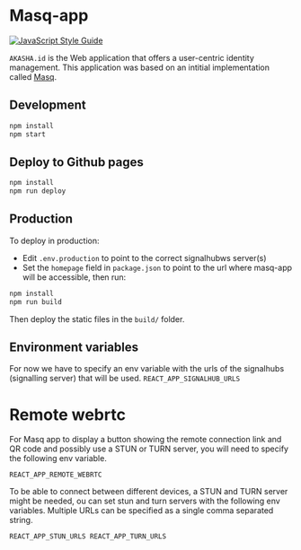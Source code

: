 # Masq-app

[![JavaScript Style Guide](https://img.shields.io/badge/code_style-standard-brightgreen.svg)](https://standardjs.com)

`AKASHA.id` is the Web application that offers a user-centric identity management. This application was based on an intitial implementation called [Masq](https://github.com/QwantResearch/masq-app).

## Development

```bash
npm install
npm start
```

## Deploy to Github pages

```bash
npm install
npm run deploy
```

## Production

To deploy in production:

- Edit `.env.production` to point to the correct signalhubws server(s)
- Set the `homepage` field in `package.json` to point to the url where masq-app will be accessible, then run:

```bash
npm install
npm run build
```

Then deploy the static files in the `build/` folder.

## Environment variables

For now we have to specify an env variable with the urls of the signalhubs (signalling server) that will be used.
`
REACT_APP_SIGNALHUB_URLS
`

# Remote webrtc

For Masq app to display a button showing the remote connection link and QR code and possibly use a STUN or TURN server, you will need to specify the following env variable.

`
REACT_APP_REMOTE_WEBRTC
`

To be able to connect between different devices, a STUN and TURN server might be needed, ou can set stun and turn servers with the following env variables. Multiple URLs can be specified as a single comma separated string.

`
REACT_APP_STUN_URLS
REACT_APP_TURN_URLS
`
